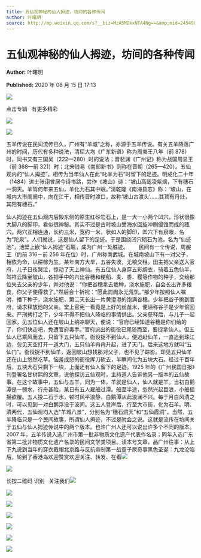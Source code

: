 ```yaml
---
title: 五仙观神秘的仙人拇迹，坊间的各种传闻
author: 叶曙明
source: http://mp.weixin.qq.com/s?__biz=MzA5MDkxNTA4Ng==&amp;mid=2454909876&amp;idx=1&amp;sn=eaf605b1aa8ea0fbba1fa9643734a385&amp;chksm=87a23bd5b0d5b2c368d3eed4acf206cf260343ad20b1f9a974940136ba738dbc935a902a3610#rd
---
```


# 五仙观神秘的仙人拇迹，坊间的各种传闻

**Author:** 叶曙明

**Published:** 2020 年 08 月 15 日 17:13

![](https://mmbiz.qpic.cn/mmbiz_gif/Ljib4So7yuWiatGiapD46vqo7m44T8eaq8ibBdQ4X4vb5IjbXPz1oqBTMviaFP6jIJyQee86FMQ2piadtP4aLUjhJk5g/640?wx_fmt=gif)

点击专辑   有更多精彩

![](https://mmbiz.qpic.cn/mmbiz_gif/Ljib4So7yuWiaRfTCHssQh4gdoMCemwnvJnUHW6qveMkZt2q1IKp2LKj90uLYJMPqRHEiatcoh4A71DdAa6odIhaw/640?wx_fmt=gif)

![](https://mmbiz.qpic.cn/mmbiz_jpg/PJWG74pLsMbgNjGs2BQ1GeI7TTLnnmsgXQVY3EU4iaiaJXjDn2ibXsHeicWgKjkiawsXV6rEnDJByiaOBRXraGu6KNicg/640?wx_fmt=jpeg)

五羊传说在民间流传已久，广州有“羊城”之称，亦源于五羊传说。有关五羊降落广州的时间，历代有多种说法，清屈大均《广东新语》称为周夷王八年（前 878）时，同书又有三国吴（222—280）时的说法；晋裴渊《广州记》称为战国周显王（前 368—前 321）时；北宋钱易《南部新书》则称在晋朝（265—420）。五仙观内的“仙人拇迹”，相传为当年仙人在此“叱羊为石”时留下的足迹。明成化二十年（1484）进士张诩曾居今诗书路，尝作《坡山》诗：“坡山高哉凌紫烟，下有穗石一洞天。羊驾何年来五仙，羊化为石其中眠。”清乾隆《南海县志》称：“坡山，在城内大市阛阓中，向在江干，相传晋时渡口，故称‘坡山古渡头’……其顶有丹灶，其阳有穗石。”

仙人拇迹在五仙观内后殿东侧的原生红砂岩石上，是一大一小两个凹穴，形状很像大脚八的脚印，看似很神秘。其实不过是古时坡山受海水回旋冲刷侵蚀而成的瓯穴。两穴互相连通，长约三米，宽约一米，状如人的脚印，凹穴下有泉眼，名为“陀泉”。人们就说，这是仙人留下的足迹。于是围绕凹穴砌石为池，名为“仙迹池”，池壁上嵌“仙人拇迹”石匾，成为广州一处胜迹。       民间有一个传说，周赧王（约前 316－前 256 年在位）时，广州称南武城。在城南坡山下有一对父子，相依为命，以耕稼为生。某年南方大旱，五谷失收，无粮交租。田主把父亲送入官府，儿子日夜哭泣，惊动了天上神仙。有五位仙人身穿五彩绸衣，骑着五色仙羊，驾祥云降至坡山，各把手中的六出谷穗和粳稻、麦、黍、稷等作物的种子，交给那位失去父亲的少年，并对他说：“你把谷穗拿去栽种，浇水施肥，自会长出许多粮食，你父子便得救了。”然后合十祈祝：“愿此阛阓永无荒饥。”那少年按照仙人嘱咐，播下种子，浇水施肥，第二天长出一片黄澄澄的饱满谷穗。少年把谷子挑到官府，请求释放他的父亲。堂上官宪一看竟是上好的丝苗米，便诬称谷子是少年偷回来。严刑拷打之下，少年不得不把仙人降临的事情供出。父亲获释后，与儿子一起回家，见五位仙人还在坡山上纳凉聊天，便说：“官府已经知道谷穗是你们给的了，你们快走吧，免遭官府毒手。”官府派出的衙役已尾随而至，要捉拿仙人。但五仙人已乘风而去，只留下五只仙羊。衙役捉不到仙人，便追赶仙羊，一直追到珠江边，忽见天空打开一道大门，五只仙羊冉冉升起，进了天门。后来这地方就叫“五仙门”。衙役捉不到仙羊，返回坡山想找那对父子，也不见了踪影。却见五只仙羊还在山上悠然吃草。恼羞成怒的衙役挥刀砍去，羊瞬间化为五块大石。经过千百年后，五块大石只剩下一块，上面还有仙人留下的足迹。1925 年的《广州民国日报》刊登署名甘树熙的文章，说他探访五仙观时，主持道人告诉他另一版本的五仙故事。在这个故事中，五仙与五羊，同为一体，羊就是仙人，仙人就是羊。当初白鹅潭是一弱水，行舟甚险，某日有五人雇船过潭。船至半途，忽然兴起巨浪，小船摇摇欲覆。五人投二石于水，顿时风平浪静，白鹅潭从此浪澜不兴。每于月白风清之时，可以见到一对白鹅浮没于波间。这五人登岸后，行至大市街，化为石羊。明、清两代，五仙观均入选“羊城八景”，分别名为“穗石洞天”和“五仙霞洞”。当然，五羊降临只是一个民间故事，所谓仙人拇迹，不过是附会之说。这就是流传在坊间关于五仙与仙人拇迹传说中的两个版本。也许广州人还可以说出许多个不同的版本。2007 年，五羊传说入选广州市第一批非物质文化遗产代表作名录；同年入选广东省第二批非物质文化遗产名录的民间文学类项目。读本号文章，品广州往事：从上下九说到当年的穿衣戴帽北京路与反抗帝制第一战童子尿奇事黑色圣诞：九龙沦陷后，轮到了香港岛欢迎赞赏欢迎关注、转发、在看![](https://mmbiz.qpic.cn/mmbiz_gif/Ljib4So7yuWiaRfTCHssQh4gdoMCemwnvJnUHW6qveMkZt2q1IKp2LKj90uLYJMPqRHEiatcoh4A71DdAa6odIhaw/640?wx_fmt=gif)

![](https://mmbiz.qpic.cn/mmbiz_jpg/PJWG74pLsMbgNjGs2BQ1GeI7TTLnnmsgXVH9iaiaXYZ7yA5q4lN5ibOAH0Cftv7pqlt1kP6v7OhhQdBAvnYnibgrSQ/640?wx_fmt=jpeg)

长按二维码 识别   关注我们![](https://mmbiz.qpic.cn/mmbiz_gif/Ljib4So7yuWiaRfTCHssQh4gdoMCemwnvJUNvb2Stzz6CeD8LAwlp6Hpwscw7slrwewkUIjiaxsrB7zC3W34bPhFQ/640?wx_fmt=gif)

![](https://mmbiz.qpic.cn/mmbiz_gif/Ljib4So7yuWiaRfTCHssQh4gdoMCemwnvJeVDps9uoszia7sZVu3xr5HXXQ7J6gfTEPtyPckOlosIUBoMpKyPCwmQ/640?wx_fmt=gif)

![](https://mmbiz.qpic.cn/mmbiz_jpg/PJWG74pLsMbgNjGs2BQ1GeI7TTLnnmsgjpo8yAn36qSukA6yPfELu9N5ZDcxKMFnkr0noj8Tibp8M3cl1dnUQew/640?wx_fmt=jpeg)

![](https://mmbiz.qpic.cn/mmbiz_png/Ljib4So7yuWhgSJxlFQbnCr2Wn23lQTZSHiazOV1FBtviaNOer9WuALxCrGpXXPm8AuwKVFVic1mS07q6kr12CSxmQ/640?wx_fmt=png)

![](https://mmbiz.qpic.cn/mmbiz_jpg/PJWG74pLsMbgNjGs2BQ1GeI7TTLnnmsgGBLrgnkpBdXSVV2UXStgXQAqXn4iblGmjAic9AYSJ39IBn6r6USt9edw/640?wx_fmt=jpeg)

![](https://mmbiz.qpic.cn/mmbiz_jpg/PJWG74pLsMbgNjGs2BQ1GeI7TTLnnmsgRdKQRhKicibTC1CFkb1SGZxRtibB57umKunLXcB4ibNl2VBWBicl7rAvjcQ/640?wx_fmt=jpeg)

![](https://mmbiz.qpic.cn/mmbiz_jpg/PJWG74pLsMbgNjGs2BQ1GeI7TTLnnmsgK3F1AM3wxuAL3libvRpKQibRRZPEia96NibGxSb78zL6OUnaibibxiandJ1WQ/640?wx_fmt=jpeg)

